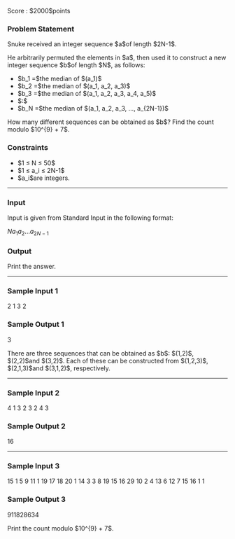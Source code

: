 
<div>

<span>

<span>

<p>
Score : $2000$points
</p>

<div>

<section>

### **Problem Statement**

<p>
Snuke received an integer sequence $a$of length $2N-1$.
</p>

<p>
He arbitrarily permuted the elements in $a$, then used it to construct a new integer sequence $b$of length $N$, as follows:
</p>

<ul>

<li>
$b_1 =$the median of $(a_1)$
</li>

<li>
$b_2 =$the median of $(a_1, a_2, a_3)$
</li>

<li>
$b_3 =$the median of $(a_1, a_2, a_3, a_4, a_5)$
</li>

<li>
$:$
</li>

<li>
$b_N =$the median of $(a_1, a_2, a_3, ..., a_{2N-1})$
</li>

</ul>

<p>
How many different sequences can be obtained as $b$? Find the count modulo $10^{9} + 7$.
</p>

</section>

</div>

<div>

<section>

### **Constraints**

<ul>

<li>
$1 ≤ N ≤ 50$
</li>

<li>
$1 ≤ a_i ≤ 2N-1$
</li>

<li>
$a_i$are integers.
</li>

</ul>

</section>

</div>

---

<div>

<div>

<section>

### **Input**

<p>
Input is given from Standard Input in the following format:
</p>

<div>

$N$$a_1$$a_2$$...$$a_{2N-1}$
</div>

</section>

</div>

<div>

<section>

### **Output**

<p>
Print the answer.
</p>

</section>

</div>

</div>

---

<div>

<section>

### **Sample Input 1**

<div>

2
1 3 2

</div>

</section>

</div>

<div>

<section>

### **Sample Output 1**

<div>

3

</div>

<p>
There are three sequences that can be obtained as $b$: $(1,2)$, $(2,2)$and $(3,2)$. Each of these can be constructed from $(1,2,3)$, $(2,1,3)$and $(3,1,2)$, respectively.
</p>

</section>

</div>

---

<div>

<section>

### **Sample Input 2**

<div>

4
1 3 2 3 2 4 3

</div>

</section>

</div>

<div>

<section>

### **Sample Output 2**

<div>

16

</div>

</section>

</div>

---

<div>

<section>

### **Sample Input 3**

<div>

15
1 5 9 11 1 19 17 18 20 1 14 3 3 8 19 15 16 29 10 2 4 13 6 12 7 15 16 1 1

</div>

</section>

</div>

<div>

<section>

### **Sample Output 3**

<div>

911828634

</div>

<p>
Print the count modulo $10^{9} + 7$.
</p>

</section>

</div>

</span>

</span>

</div>
